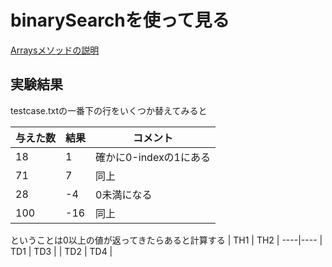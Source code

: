 # binarySearchを使って見る

[Arraysメソッドの説明](https://docs.oracle.com/javase/jp/8/docs/api/java/util/Arrays.html#binarySearch-int:A-int-)

## 実験結果

testcase.txtの一番下の行をいくつか替えてみると


| 与えた数 | 結果 | コメント              |
----------|-----|--------
| 18      | 1   | 確かに0-indexの1にある |
| 71 | 7 | 同上|
| 28 | -4 | 0未満になる |
| 100 | -16 | 同上 |

ということは0以上の値が返ってきたらあると計算する
| TH1 | TH2 |
----|---- 
| TD1 | TD3 |
| TD2 | TD4 |